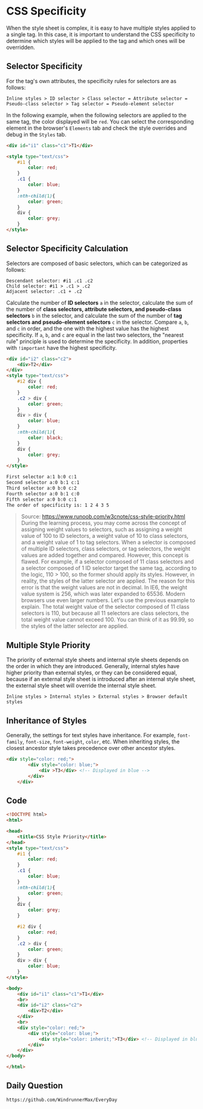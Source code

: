 # CSS Specificity

When the style sheet is complex, it is easy to have multiple styles applied to a single tag. In this case, it is important to understand the CSS specificity to determine which styles will be applied to the tag and which ones will be overridden.

## Selector Specificity
For the tag's own attributes, the specificity rules for selectors are as follows:

```
Inline styles > ID selector > Class selector = Attribute selector = Pseudo-class selector > Tag selector = Pseudo-element selector
```
In the following example, when the following selectors are applied to the same tag, the color displayed will be `red`. You can select the corresponding element in the browser's `Elements` tab and check the style overrides and debug in the `Styles` tab.
```html
<div id="i1" class="c1">T1</div>

<style type="text/css">
    #i1 {
        color: red;
    }
    .c1 {
        color: blue;
    }
    :nth-child(1){
        color: green;
    }
    div {
        color: grey;
    }
</style>
```

## Selector Specificity Calculation
Selectors are composed of basic selectors, which can be categorized as follows:

```
Descendant selector: #i1 .c1 .c2
Child selector: #i1 > .c1 > .c2
Adjacent selector: .c1 + .c2
```
Calculate the number of **ID selectors** `a` in the selector, calculate the sum of the number of **class selectors, attribute selectors, and pseudo-class selectors** `b` in the selector, and calculate the sum of the number of **tag selectors and pseudo-element selectors** `c` in the selector. Compare `a`, `b`, and `c` in order, and the one with the highest value has the highest specificity. If `a`, `b`, and `c` are equal in the last two selectors, the "nearest rule" principle is used to determine the specificity. In addition, properties with `!important` have the highest specificity.

```html
<div id="i2" class="c2">
    <div>T2</div>
</div>
<style type="text/css">
    #i2 div {
        color: red;
    }
    .c2 > div {
        color: green;
    }
    div > div {
        color: blue;
    }
    :nth-child(1){
        color: black;
    }
    div {
        color: grey;
    }
</style>

First selector a:1 b:0 c:1
Second selector a:0 b:1 c:1
Third selector a:0 b:0 c:2
Fourth selector a:0 b:1 c:0
Fifth selector a:0 b:0 c:1
The order of specificity is: 1 2 4 3 5
```

> Source: https://www.runoob.com/w3cnote/css-style-priority.html  
> During the learning process, you may come across the concept of assigning weight values to selectors, such as assigning a weight value of 100 to ID selectors, a weight value of 10 to class selectors, and a weight value of 1 to tag selectors. When a selector is composed of multiple ID selectors, class selectors, or tag selectors, the weight values are added together and compared. However, this concept is flawed. For example, if a selector composed of 11 class selectors and a selector composed of 1 ID selector target the same tag, according to the logic, 110 > 100, so the former should apply its styles. However, in reality, the styles of the latter selector are applied. The reason for this error is that the weight values are not in decimal. In IE6, the weight value system is 256, which was later expanded to 65536. Modern browsers use even larger numbers. Let's use the previous example to explain. The total weight value of the selector composed of 11 class selectors is 110, but because all 11 selectors are class selectors, the total weight value cannot exceed 100. You can think of it as 99.99, so the styles of the latter selector are applied.

## Multiple Style Priority
The priority of external style sheets and internal style sheets depends on the order in which they are introduced. Generally, internal styles have higher priority than external styles, or they can be considered equal, because if an external style sheet is introduced after an internal style sheet, the external style sheet will override the internal style sheet.

```
Inline styles > Internal styles > External styles > Browser default styles
```

## Inheritance of Styles
Generally, the settings for text styles have inheritance. For example, `font-family`, `font-size`, `font-weight`, `color`, etc. When inheriting styles, the closest ancestor style takes precedence over other ancestor styles.

```html
<div style="color: red;">
        <div style="color: blue;">
            <div >T3</div> <!-- Displayed in blue -->
        </div>
    </div>
```

## Code

```html
<!DOCTYPE html>
<html>

<head>
    <title>CSS Style Priority</title>
</head>
<style type="text/css">
    #i1 {
        color: red;
    }
    .c1 {
        color: blue;
    }
    :nth-child(1){
        color: green;
    }
    div {
        color: grey;
    }

    #i2 div {
        color: red;
    }
    .c2 > div {
        color: green;
    }
    div > div {
        color: blue;
    }
</style>

<body>
    <div id="i1" class="c1">T1</div>
    <br>
    <div id="i2" class="c2">
        <div>T2</div>
    </div>
    <br>
    <div style="color: red;">
        <div style="color: blue;">
            <div style="color: inherit;">T3</div> <!-- Displayed in blue -->
        </div>
    </div>
</body>

</html>
```

## Daily Question

```
https://github.com/WindrunnerMax/EveryDay
```